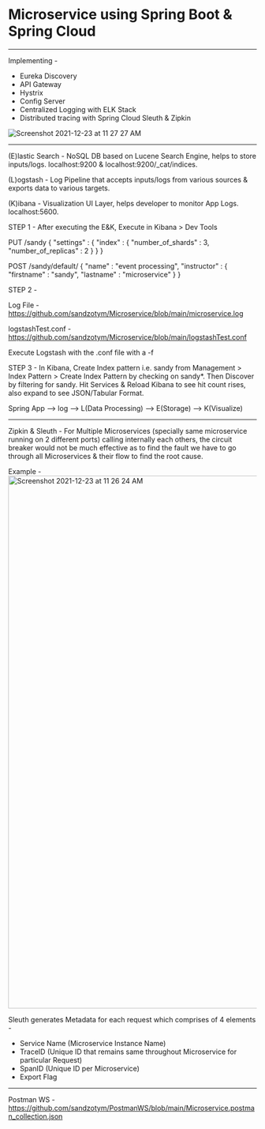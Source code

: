 # Microservice using Spring Boot & Spring Cloud

---------------------------------------------------------
Implementing -
  - Eureka Discovery
  - API Gateway
  - Hystrix
  - Config Server
  - Centralized Logging with ELK Stack 
  - Distributed tracing with Spring Cloud Sleuth & Zipkin

![Screenshot 2021-12-23 at 11 27 27 AM](https://user-images.githubusercontent.com/93154062/147195342-f02f79d2-30a4-487b-9ffe-a5d6250cbbf6.png)

------------------------------------------------------------------------------------------------------------------------------------
(E)lastic Search - NoSQL DB based on Lucene Search Engine, helps to store inputs/logs. localhost:9200 & localhost:9200/_cat/indices.

(L)ogstash - Log Pipeline that accepts inputs/logs from various sources & exports data to various targets.

(K)ibana - Visualization UI Layer, helps developer to monitor App Logs. localhost:5600.

STEP 1 - 
After executing the E&K, Execute in Kibana > Dev Tools

PUT /sandy
{ 
  "settings" : {
    "index" : {
      "number_of_shards" : 3,
      "number_of_replicas" : 2
     }
   }
}

POST /sandy/default/
{
  "name" : "event processing",
  "instructor" : {
    "firstname" : "sandy",
    "lastname" : "microservice"
   }
}

STEP 2 -

Log File - https://github.com/sandzotym/Microservice/blob/main/microservice.log

logstashTest.conf - https://github.com/sandzotym/Microservice/blob/main/logstashTest.conf

Execute Logstash with the .conf file with a -f

STEP 3 -
In Kibana, Create Index pattern i.e. sandy from Management > Index Pattern > Create Index Pattern by checking on sandy*.
Then Discover by filtering for sandy.
Hit Services & Reload Kibana to see hit count rises, also expand to see JSON/Tabular Format.

Spring App --> log --> L(Data Processing) --> E(Storage) --> K(Visualize)

-----------------------------------------------------------------------------------------------------------------------------------------------------------------
Zipkin & Sleuth - For Multiple Microservices (specially same microservice running on 2 different ports) calling internally each others, the circuit breaker would not be much effective as to find the fault we have to go through all Microservices & their flow to find the root cause. 

Example -
<img width="1079" alt="Screenshot 2021-12-23 at 11 26 24 AM" src="https://user-images.githubusercontent.com/93154062/147195318-9306c2f0-b6f9-4317-afc0-4f1ecad9b6b2.png">

Sleuth generates Metadata for each request which comprises of 4 elements -
  - Service Name (Microservice Instance Name)
  - TraceID (Unique ID that remains same throughout Microservice for particular Request)
  - SpanID (Unique ID per Microservice)
  - Export Flag

--------------------------------------------------------------------------------------------------
Postman WS - https://github.com/sandzotym/PostmanWS/blob/main/Microservice.postman_collection.json 
